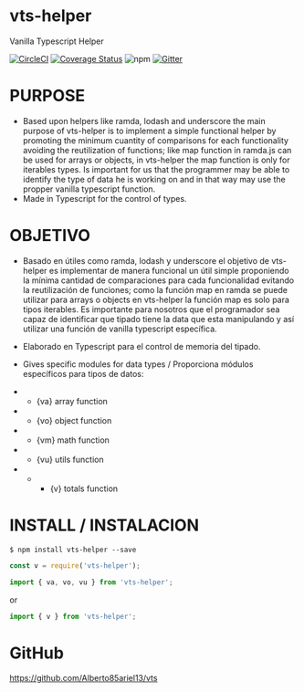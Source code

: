 # vts-helper
Vanilla Typescript Helper


[![CircleCI](https://circleci.com/gh/Alberto85ariel13/vts/tree/master.svg?style=svg)](https://circleci.com/gh/Alberto85ariel13/vts/tree/master)   [![Coverage Status](https://coveralls.io/repos/github/mayo84/vts/badge.svg?branch=master)](https://coveralls.io/github/mayo84/vts?branch=master)  ![npm](https://img.shields.io/npm/v/vts-helper.svg)  [![Gitter](https://badges.gitter.im/vts-helper/community.svg)](https://gitter.im/vts-helper/community?utm_source=badge&utm_medium=badge&utm_campaign=pr-badge)

# PURPOSE

* Based upon helpers like ramda, lodash and underscore the main purpose of vts-helper is to implement a simple functional helper by promoting the minimum cuantity of comparisons for each functionality avoiding the reutilization of functions; like map function in ramda.js can be used for arrays or objects, in vts-helper the map function is only for iterables types. Is important for us that the programmer may be able to identify the type of data he is working on and in that way may use the propper vanilla typescript function.
* Made in Typescript for the control of types.

# OBJETIVO

* Basado en útiles como ramda, lodash y underscore el objetivo de vts-helper es implementar de manera funcional un útil simple proponiendo la mínima cantidad de comparaciones para cada funcionalidad evitando la reutilización de funciones; como la función map en ramda se puede utilizar para arrays o objects en vts-helper la función map es solo para tipos iterables. Es importante para nosotros que el programador sea capaz de identificar que tipado tiene la data que esta manipulando y así utilizar una función de vanilla typescript específica.
* Elaborado en Typescript para el control de memoria del tipado.

* Gives specific modules for data types / Proporciona módulos específicos para tipos de datos:
* * {va} array function
* * {vo} object function
* * {vm} math function
* * {vu} utils function
* * * {v} totals function

# INSTALL / INSTALACION

```
$ npm install vts-helper --save
```


```javascript
const v = require('vts-helper');
```

```typescript
import { va, vo, vu } from 'vts-helper';
```
or
```typescript
import { v } from 'vts-helper';
```

# GitHub
https://github.com/Alberto85ariel13/vts
